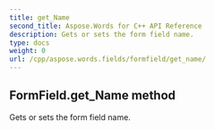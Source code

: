 ```yaml
---
title: get_Name
second_title: Aspose.Words for C++ API Reference
description: Gets or sets the form field name. 
type: docs
weight: 0
url: /cpp/aspose.words.fields/formfield/get_name/
---
```

## FormField.get_Name method


Gets or sets the form field name. 

